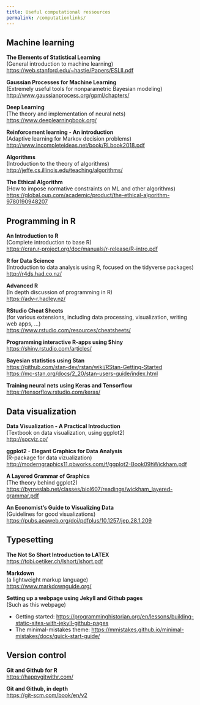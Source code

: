 ```yaml
---
title: Useful computational ressources
permalink: /computationlinks/
---
```



## Machine learning
**The Elements of Statistical Learning**  
(General introduction to machine learning)  
<https://web.stanford.edu/~hastie/Papers/ESLII.pdf>

**Gaussian Processes for Machine Learning**  
(Extremely useful tools for nonparametric Bayesian modeling)  
<http://www.gaussianprocess.org/gpml/chapters/>  

**Deep Learning**  
(The theory and implementation of neural nets)  
<https://www.deeplearningbook.org/>  

**Reinforcement learning - An introduction**  
(Adaptive learning for Markov decision problems)  
<http://www.incompleteideas.net/book/RLbook2018.pdf>  

**Algorithms**  
(Introduction to the theory of algorithms)  
<http://jeffe.cs.illinois.edu/teaching/algorithms/>  

**The Ethical Algorithm**  
(How to impose normative constraints on ML and other algorithms)  
https://global.oup.com/academic/product/the-ethical-algorithm-9780190948207  

## Programming in R
**An Introduction to R**  
(Complete introduction to base R)  
<https://cran.r-project.org/doc/manuals/r-release/R-intro.pdf>  

**R for Data Science**  
(Introduction to data analysis using R, focused on the tidyverse packages)  
<http://r4ds.had.co.nz/>  

**Advanced R**  
(In depth discussion of programming in R)  
<https://adv-r.hadley.nz/>  

**RStudio Cheat Sheets**  
(for various extensions, including data processing, visualization, writing web apps, ...)  
<https://www.rstudio.com/resources/cheatsheets/>  

**Programming interactive R-apps using Shiny**  
<https://shiny.rstudio.com/articles/>  

**Bayesian statistics using Stan**  
<https://github.com/stan-dev/rstan/wiki/RStan-Getting-Started>  
<https://mc-stan.org/docs/2_20/stan-users-guide/index.html>  

**Training neural nets using Keras and Tensorflow**  
<https://tensorflow.rstudio.com/keras/>  


## Data visualization

**Data Visualization - A Practical Introduction**  
(Textbook on data visualization, using ggplot2)  
<http://socviz.co/>  

**ggplot2 - Elegant Graphics for Data Analysis**  
(R-package for data vizualization)  
<http://moderngraphics11.pbworks.com/f/ggplot2-Book09hWickham.pdf>  

**A Layered Grammar of Graphics**  
(The theory behind ggplot2)  
<https://byrneslab.net/classes/biol607/readings/wickham_layered-grammar.pdf>  

**An Economist’s Guide to Visualizing Data**  
(Guidelines for good visualizations)  
<https://pubs.aeaweb.org/doi/pdfplus/10.1257/jep.28.1.209>  


## Typesetting
**The Not So Short Introduction to LATEX**  
<https://tobi.oetiker.ch/lshort/lshort.pdf>  

**Markdown**  
(a lightweight markup language)  
<https://www.markdownguide.org/>  

**Setting up a webpage using Jekyll and Github pages**  
(Such as this webpage)
- Getting started: <https://programminghistorian.org/en/lessons/building-static-sites-with-jekyll-github-pages>  
- The minimal-mistakes theme: <https://mmistakes.github.io/minimal-mistakes/docs/quick-start-guide/>  


## Version control
**Git and Github for R**  
<https://happygitwithr.com/>  

**Git and Github, in depth**  
<https://git-scm.com/book/en/v2>  




